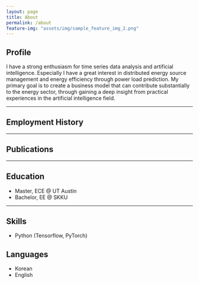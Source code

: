 ```yaml
---
layout: page
title: About
permalink: /about
feature-img: "assets/img/sample_feature_img_2.png"
---
```


## Profile
I have a strong enthusiasm for time series data analysis and artificial intelligence. Especially I have a great interest in distributed energy source management and energy efficiency through power load prediction.
My primary goal is to create a business model that can contribute substantially to the energy sector, through gaining a deep insight from practical experiences in the artificial intelligence field.

---

## Employment History

---

## Publications

---

## Education
- Master, ECE @ UT Austin
- Bachelor, EE @ SKKU

---

## Skills
- Python (Tensorflow, PyTorch)

## Languages
- Korean
- English